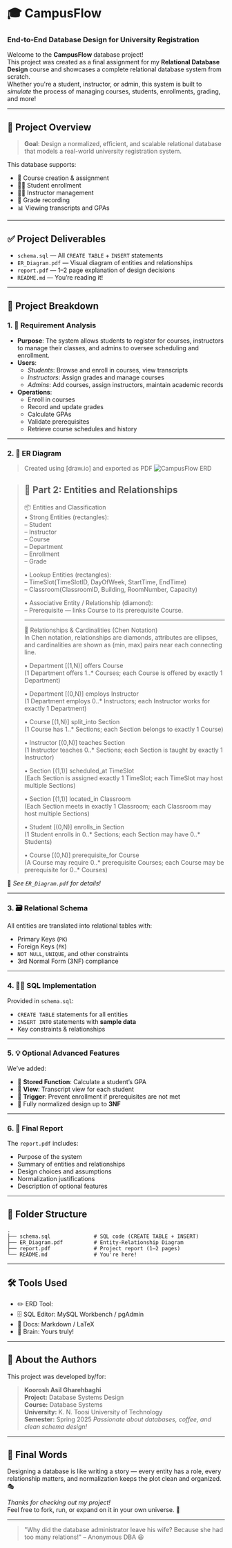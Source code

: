 
# 🎓 CampusFlow
### End-to-End Database Design for University Registration

Welcome to the **CampusFlow** database project!  
This project was created as a final assignment for my **Relational Database Design** course and showcases a complete relational database system from scratch.  
Whether you're a student, instructor, or admin, this system is built to _simulate_ the process of managing courses, students, enrollments, grading, and more!

---

## 📌 Project Overview

> **Goal**: Design a normalized, efficient, and scalable relational database that models a real-world university registration system.

This database supports:
- 📘 Course creation & assignment
- 👩‍🎓 Student enrollment
- 👨‍🏫 Instructor management
- 📝 Grade recording
- 📊 Viewing transcripts and GPAs

---

## ✅ Project Deliverables

- `schema.sql` — All `CREATE TABLE` + `INSERT` statements
- `ER_Diagram.pdf` — Visual diagram of entities and relationships
- `report.pdf` — 1–2 page explanation of design decisions
- `README.md` — You’re reading it!

---

## 🧩 Project Breakdown

### 1. 📝 Requirement Analysis

- **Purpose**: The system allows students to register for courses, instructors to manage their classes, and admins to oversee scheduling and enrollment.
- **Users**:
  - _Students_: Browse and enroll in courses, view transcripts
  - _Instructors_: Assign grades and manage courses
  - _Admins_: Add courses, assign instructors, maintain academic records
- **Operations**:
  - Enroll in courses
  - Record and update grades
  - Calculate GPAs
  - Validate prerequisites
  - Retrieve course schedules and history

---

### 2. 📐 ER Diagram

> Created using [draw.io] and exported as PDF
> ![CampusFlow ERD](https://github.com/user-attachments/assets/d1dcf603-2442-41bd-9b67-c02db861dc25)


> ## 🧩 Part 2: Entities and Relationships
>
> 📦  Entities and Classification  
> • Strong Entities (rectangles):  
> – Student  
> – Instructor  
> – Course  
> – Department  
> – Enrollment  
> – Grade  
>
> • Lookup Entities (rectangles):  
> – TimeSlot(TimeSlotID, DayOfWeek, StartTime, EndTime)  
> – Classroom(ClassroomID, Building, RoomNumber, Capacity)  
>
> • Associative Entity / Relationship (diamond):  
> – Prerequisite — links Course to its prerequisite Course.
>
> ---
>
> 🔗 Relationships & Cardinalities (Chen Notation)  
> In Chen notation, relationships are diamonds, attributes are ellipses, and cardinalities are shown as (min, max) pairs near each connecting line.
>
> • Department [(1,N)] offers Course  
> (1 Department offers 1..* Courses; each Course is offered by exactly 1 Department)  
>
> • Department [(0,N)] employs Instructor  
> (1 Department employs 0..* Instructors; each Instructor works for exactly 1 Department)  
>
> • Course [(1,N)] split_into Section  
> (1 Course has 1..* Sections; each Section belongs to exactly 1 Course)  
>
> • Instructor [(0,N)] teaches Section  
> (1 Instructor teaches 0..* Sections; each Section is taught by exactly 1 Instructor)  
>
> • Section [(1,1)] scheduled_at TimeSlot  
> (Each Section is assigned exactly 1 TimeSlot; each TimeSlot may host multiple Sections)  
>
> • Section [(1,1)] located_in Classroom  
> (Each Section meets in exactly 1 Classroom; each Classroom may host multiple Sections)  
>
> • Student [(0,N)] enrolls_in Section  
> (1 Student enrolls in 0..* Sections; each Section may have 0..* Students)  
>
> • Course [(0,N)] prerequisite_for Course  
> (A Course may require 0..* prerequisite Courses; each Course may be prerequisite for 0..* Courses)

📸 _See `ER_Diagram.pdf` for details!_

---

### 3. 🗃️ Relational Schema

All entities are translated into relational tables with:
- Primary Keys (`PK`)
- Foreign Keys (`FK`)
- `NOT NULL`, `UNIQUE`, and other constraints
- 3rd Normal Form (3NF) compliance

---

### 4. 🧑‍💻 SQL Implementation

Provided in `schema.sql`:
- `CREATE TABLE` statements for all entities
- `INSERT INTO` statements with **sample data**
- Key constraints & relationships

---

### 5. 💡 Optional Advanced Features

We’ve added:
- 🧮 **Stored Function**: Calculate a student’s GPA
- 👀 **View**: Transcript view for each student
- 🚨 **Trigger**: Prevent enrollment if prerequisites are not met
- 🧼 Fully normalized design up to **3NF**

---

### 6. 📰 Final Report

The `report.pdf` includes:
- Purpose of the system
- Summary of entities and relationships
- Design choices and assumptions
- Normalization justifications
- Description of optional features

---

## 📂 Folder Structure

```
.
├── schema.sql              # SQL code (CREATE TABLE + INSERT)
├── ER_Diagram.pdf          # Entity-Relationship Diagram
├── report.pdf              # Project report (1–2 pages)
└── README.md               # You're here!
```

---

## 🛠️ Tools Used

- ✏️ ERD Tool:
- 🗄️ SQL Editor: MySQL Workbench / pgAdmin
- 📄 Docs: Markdown / LaTeX
- 🧠 Brain: Yours truly!

---

## 👋 About the Authors

This project was developed by/for:

> **Koorosh Asil Gharehbaghi**  
> **Project:** Database Systems Design  
> **Course:** Database Systems  
> **University:** K. N. Toosi University of Technology  
> **Semester:** Spring 2025
> _Passionate about databases, coffee, and clean schema design!_  
---

## 🍻 Final Words

Designing a database is like writing a story — every entity has a role, every relationship matters, and normalization keeps the plot clean and organized. 🎭

_Thanks for checking out my project!_  
Feel free to fork, run, or expand on it in your own universe. 🚀

---

> "Why did the database administrator leave his wife? Because she had too many relations!" – Anonymous DBA 😆
